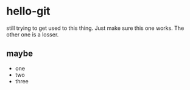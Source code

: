 # hello-git 
still trying to get used to this thing.
Just make sure this one works.
The other one is a losser.
## maybe
- one
- two
- three

